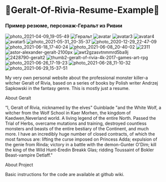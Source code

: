 # 🐺Geralt-Of-Rivia-Resume-Example🐺

### Пример резюме, персонаж-Геральт из Ривии

![photo_2021-04-09_19-05-49](https://user-images.githubusercontent.com/56477695/122649709-c2690100-d137-11eb-8588-e9ce5adff3e6.jpg)
![Геральт](https://user-images.githubusercontent.com/56477695/119560504-b2663780-bdac-11eb-8ff9-8ba013025ea2.jpg)
![avatar](https://user-images.githubusercontent.com/56477695/120183567-8a495f00-c218-11eb-9ab8-e6fd698758ba.jpg)
![avatar3](https://user-images.githubusercontent.com/56477695/120183577-8cabb900-c218-11eb-94a0-05ec88f17b25.png)
![avatar4](https://user-images.githubusercontent.com/56477695/120183590-8fa6a980-c218-11eb-9b83-d888d7b905bc.png)
![avatar5](https://user-images.githubusercontent.com/56477695/120183598-92090380-c218-11eb-9ba2-5c68bba506cb.jpg)
![photo_2021-05-31_20-35-37](https://user-images.githubusercontent.com/56477695/120536198-8837f980-c3ec-11eb-8bcf-dd8a00a38769.jpg)
![photo_2020-12-29_22-47-09](https://user-images.githubusercontent.com/56477695/120536236-9128cb00-c3ec-11eb-93ea-4bc71bf8a8b2.jpg)
![photo_2021-06-18_17-40-24](https://user-images.githubusercontent.com/56477695/122649538-eaa43000-d136-11eb-95f8-75b434605720.jpg)
![photo_2021-06-08_20-40-02](https://user-images.githubusercontent.com/56477695/122649540-eed04d80-d136-11eb-9c16-316c55288f71.jpg)
![2311](https://user-images.githubusercontent.com/56477695/122649663-82a21980-d137-11eb-9d11-beb363dbd5ff.jpg)
![astor-alexander-geralt-2100px](https://user-images.githubusercontent.com/56477695/122649670-89309100-d137-11eb-8e6a-293705a40877.jpg)
![awt2gzasvtnmmrd5ba9j](https://user-images.githubusercontent.com/56477695/122649673-8cc41800-d137-11eb-80a5-f0c559e6fe19.jpg)
![2428790-geralt2](https://user-images.githubusercontent.com/56477695/122649678-9188cc00-d137-11eb-9006-346261a21ee0.png)
![thumb2-geralt-of-rivia-4k-2017-games-art-rpg](https://user-images.githubusercontent.com/56477695/122649686-98afda00-d137-11eb-9489-9067055ca166.jpg)
![photo_2021-06-26_17-19-23](https://user-images.githubusercontent.com/56477695/123520833-80056e00-d6bb-11eb-8745-8a657d48cc04.jpg)
![photo_2021-06-28_11-10-32](https://user-images.githubusercontent.com/56477695/123633167-89104f80-d821-11eb-86af-529f37a4bdce.jpg)
![photo_2021-06-29_15-37-51](https://user-images.githubusercontent.com/56477695/123860200-425c4b80-d92e-11eb-838c-7ff7e985c092.jpg)

My very own personal website about the professional monster killer-a witcher Geralt of Rivia, based on a series of books by Polish writer Andrzej Sapkowski in the fantasy genre. This is mostly just a resume.

About Geralt

“I, Geralt of Rivia, nicknamed by the elves" Guinblade "and the White Wolf, a witcher from the Wolf School in Kaer Morhen, the kingdom of Kaedwen,Neverland world. A living legend of the entire North. Passed the Trial of Herbs, overcame mutations and training, destroyed countless monsters and beasts of the entire bestiary of the Continent, and much more. I have an incredibly huge number of closed contracts, of which the most famous are: lifting the curse imposed on Princess Adda; expulsion of the genie from Rinda; victory in a battle with the demon-Gunter O'Dim; kill the king of the Wild Hunt-Eredin Breakk Glas; ridding Toussaint of Bokler Beast-vampire Detlaff."

About Project

Basic instructions for the code are available at github wiki.
